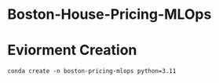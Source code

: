# Boston-House-Pricing-MLOps
 
# Eviorment Creation
```
conda create -n boston-pricing-mlops python=3.11
```